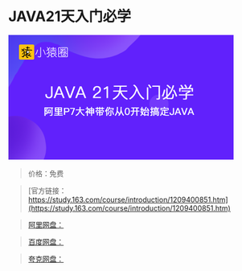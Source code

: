# JAVA21天入门必学

![img](../../../assets/study163/free/f5104812f535430ca78d1a496d767765.png)

> 价格：免费

> [官方链接：https://study.163.com/course/introduction/1209400851.htm](https://study.163.com/course/introduction/1209400851.htm)

> [阿里网盘：]()

> [百度网盘：]()

> [夸克网盘：]()
